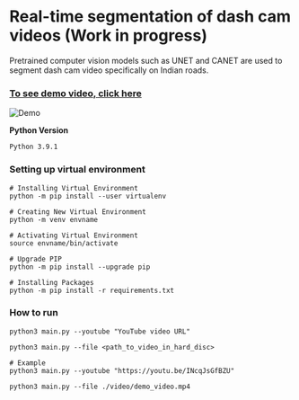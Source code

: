 # Real-time segmentation of dash cam videos (Work in progress)
Pretrained computer vision models such as UNET and CANET are used to segment dash cam video specifically on Indian roads.

### [To see demo video, click here]()

![Demo](https://i.ibb.co/xYJFJxp/segmented-movie.gif)

<!-- <img src="https://i.ibb.co/hFkGkdd/output-preview.png" width="1300" /> -->

**Python Version**
```
Python 3.9.1
```

### Setting up virtual environment

```console
# Installing Virtual Environment
python -m pip install --user virtualenv

# Creating New Virtual Environment
python -m venv envname

# Activating Virtual Environment
source envname/bin/activate

# Upgrade PIP
python -m pip install --upgrade pip

# Installing Packages
python -m pip install -r requirements.txt
```

### How to run

```console
python3 main.py --youtube "YouTube video URL"

python3 main.py --file <path_to_video_in_hard_disc>

# Example
python3 main.py --youtube "https://youtu.be/INcqJsGfBZU"

python3 main.py --file ./video/demo_video.mp4
```
